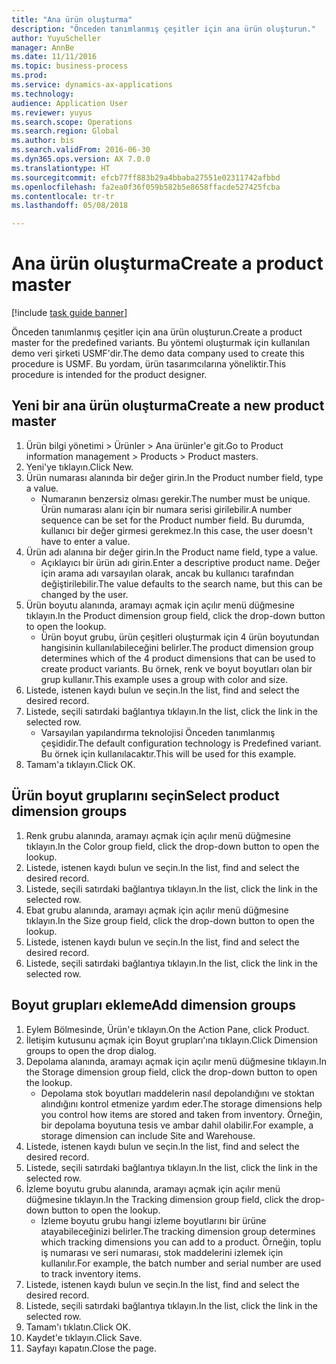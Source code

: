 ```yaml
--- 
title: "Ana ürün oluşturma"
description: "Önceden tanımlanmış çeşitler için ana ürün oluşturun."
author: YuyuScheller
manager: AnnBe
ms.date: 11/11/2016
ms.topic: business-process
ms.prod: 
ms.service: dynamics-ax-applications
ms.technology: 
audience: Application User
ms.reviewer: yuyus
ms.search.scope: Operations
ms.search.region: Global
ms.author: bis
ms.search.validFrom: 2016-06-30
ms.dyn365.ops.version: AX 7.0.0
ms.translationtype: HT
ms.sourcegitcommit: efcb77ff883b29a4bbaba27551e02311742afbbd
ms.openlocfilehash: fa2ea0f36f059b582b5e8658ffacde527425fcba
ms.contentlocale: tr-tr
ms.lasthandoff: 05/08/2018

---
```

# <a name="create-a-product-master"></a><span data-ttu-id="9a32a-103">Ana ürün oluşturma</span><span class="sxs-lookup"><span data-stu-id="9a32a-103">Create a product master</span></span>

[!include [task guide banner](../../includes/task-guide-banner.md)]

<span data-ttu-id="9a32a-104">Önceden tanımlanmış çeşitler için ana ürün oluşturun.</span><span class="sxs-lookup"><span data-stu-id="9a32a-104">Create a product master for the predefined variants.</span></span> <span data-ttu-id="9a32a-105">Bu yöntemi oluşturmak için kullanılan demo veri şirketi USMF'dir.</span><span class="sxs-lookup"><span data-stu-id="9a32a-105">The demo data company used to create this procedure is USMF.</span></span> <span data-ttu-id="9a32a-106">Bu yordam, ürün tasarımcılarına yöneliktir.</span><span class="sxs-lookup"><span data-stu-id="9a32a-106">This procedure is intended for the product designer.</span></span>


## <a name="create-a-new-product-master"></a><span data-ttu-id="9a32a-107">Yeni bir ana ürün oluşturma</span><span class="sxs-lookup"><span data-stu-id="9a32a-107">Create a new product master</span></span>
1. <span data-ttu-id="9a32a-108">Ürün bilgi yönetimi > Ürünler > Ana ürünler'e git.</span><span class="sxs-lookup"><span data-stu-id="9a32a-108">Go to Product information management > Products > Product masters.</span></span>
2. <span data-ttu-id="9a32a-109">Yeni'ye tıklayın.</span><span class="sxs-lookup"><span data-stu-id="9a32a-109">Click New.</span></span>
3. <span data-ttu-id="9a32a-110">Ürün numarası alanında bir değer girin.</span><span class="sxs-lookup"><span data-stu-id="9a32a-110">In the Product number field, type a value.</span></span>
    * <span data-ttu-id="9a32a-111">Numaranın benzersiz olması gerekir.</span><span class="sxs-lookup"><span data-stu-id="9a32a-111">The number must be unique.</span></span> <span data-ttu-id="9a32a-112">Ürün numarası alanı için bir numara serisi girilebilir.</span><span class="sxs-lookup"><span data-stu-id="9a32a-112">A number sequence can be set for the Product number field.</span></span> <span data-ttu-id="9a32a-113">Bu durumda, kullanıcı bir değer girmesi gerekmez.</span><span class="sxs-lookup"><span data-stu-id="9a32a-113">In this case, the user doesn't have to enter a value.</span></span>  
4. <span data-ttu-id="9a32a-114">Ürün adı alanına bir değer girin.</span><span class="sxs-lookup"><span data-stu-id="9a32a-114">In the Product name field, type a value.</span></span>
    * <span data-ttu-id="9a32a-115">Açıklayıcı bir ürün adı girin.</span><span class="sxs-lookup"><span data-stu-id="9a32a-115">Enter a descriptive product name.</span></span> <span data-ttu-id="9a32a-116">Değer için arama adı varsayılan olarak, ancak bu kullanıcı tarafından değiştirilebilir.</span><span class="sxs-lookup"><span data-stu-id="9a32a-116">The value defaults to the search name, but this can be changed by the user.</span></span>  
5. <span data-ttu-id="9a32a-117">Ürün boyutu alanında, aramayı açmak için açılır menü düğmesine tıklayın.</span><span class="sxs-lookup"><span data-stu-id="9a32a-117">In the Product dimension group field, click the drop-down button to open the lookup.</span></span>
    * <span data-ttu-id="9a32a-118">Ürün boyut grubu, ürün çeşitleri oluşturmak için 4 ürün boyutundan hangisinin kullanılabileceğini belirler.</span><span class="sxs-lookup"><span data-stu-id="9a32a-118">The product dimension group determines which of the 4 product dimensions that can be used to create product variants.</span></span> <span data-ttu-id="9a32a-119">Bu örnek, renk ve boyut boyutları olan bir grup kullanır.</span><span class="sxs-lookup"><span data-stu-id="9a32a-119">This example uses a group with color and size.</span></span>  
6. <span data-ttu-id="9a32a-120">Listede, istenen kaydı bulun ve seçin.</span><span class="sxs-lookup"><span data-stu-id="9a32a-120">In the list, find and select the desired record.</span></span>
7. <span data-ttu-id="9a32a-121">Listede, seçili satırdaki bağlantıya tıklayın.</span><span class="sxs-lookup"><span data-stu-id="9a32a-121">In the list, click the link in the selected row.</span></span>
    * <span data-ttu-id="9a32a-122">Varsayılan yapılandırma teknolojisi Önceden tanımlanmış çeşididir.</span><span class="sxs-lookup"><span data-stu-id="9a32a-122">The default configuration technology is Predefined variant.</span></span> <span data-ttu-id="9a32a-123">Bu örnek için kullanılacaktır.</span><span class="sxs-lookup"><span data-stu-id="9a32a-123">This will be used for this example.</span></span>  
8. <span data-ttu-id="9a32a-124">Tamam'a tıklayın.</span><span class="sxs-lookup"><span data-stu-id="9a32a-124">Click OK.</span></span>

## <a name="select-product-dimension-groups"></a><span data-ttu-id="9a32a-125">Ürün boyut gruplarını seçin</span><span class="sxs-lookup"><span data-stu-id="9a32a-125">Select product dimension groups</span></span>
1. <span data-ttu-id="9a32a-126">Renk grubu alanında, aramayı açmak için açılır menü düğmesine tıklayın.</span><span class="sxs-lookup"><span data-stu-id="9a32a-126">In the Color group field, click the drop-down button to open the lookup.</span></span>
2. <span data-ttu-id="9a32a-127">Listede, istenen kaydı bulun ve seçin.</span><span class="sxs-lookup"><span data-stu-id="9a32a-127">In the list, find and select the desired record.</span></span>
3. <span data-ttu-id="9a32a-128">Listede, seçili satırdaki bağlantıya tıklayın.</span><span class="sxs-lookup"><span data-stu-id="9a32a-128">In the list, click the link in the selected row.</span></span>
4. <span data-ttu-id="9a32a-129">Ebat grubu alanında, aramayı açmak için açılır menü düğmesine tıklayın.</span><span class="sxs-lookup"><span data-stu-id="9a32a-129">In the Size group field, click the drop-down button to open the lookup.</span></span>
5. <span data-ttu-id="9a32a-130">Listede, istenen kaydı bulun ve seçin.</span><span class="sxs-lookup"><span data-stu-id="9a32a-130">In the list, find and select the desired record.</span></span>
6. <span data-ttu-id="9a32a-131">Listede, seçili satırdaki bağlantıya tıklayın.</span><span class="sxs-lookup"><span data-stu-id="9a32a-131">In the list, click the link in the selected row.</span></span>

## <a name="add-dimension-groups"></a><span data-ttu-id="9a32a-132">Boyut grupları ekleme</span><span class="sxs-lookup"><span data-stu-id="9a32a-132">Add dimension groups</span></span>
1. <span data-ttu-id="9a32a-133">Eylem Bölmesinde, Ürün'e tıklayın.</span><span class="sxs-lookup"><span data-stu-id="9a32a-133">On the Action Pane, click Product.</span></span>
2. <span data-ttu-id="9a32a-134">İletişim kutusunu açmak için Boyut grupları'ına tıklayın.</span><span class="sxs-lookup"><span data-stu-id="9a32a-134">Click Dimension groups to open the drop dialog.</span></span>
3. <span data-ttu-id="9a32a-135">Depolama alanında, aramayı açmak için açılır menü düğmesine tıklayın.</span><span class="sxs-lookup"><span data-stu-id="9a32a-135">In the Storage dimension group field, click the drop-down button to open the lookup.</span></span>
    * <span data-ttu-id="9a32a-136">Depolama stok boyutları maddelerin nasıl depolandığını ve stoktan alındığını kontrol etmenize yardım eder.</span><span class="sxs-lookup"><span data-stu-id="9a32a-136">The storage dimensions help you control how items are stored and taken from inventory.</span></span> <span data-ttu-id="9a32a-137">Örneğin, bir depolama boyutuna tesis ve ambar dahil olabilir.</span><span class="sxs-lookup"><span data-stu-id="9a32a-137">For example, a storage dimension can include Site and Warehouse.</span></span>  
4. <span data-ttu-id="9a32a-138">Listede, istenen kaydı bulun ve seçin.</span><span class="sxs-lookup"><span data-stu-id="9a32a-138">In the list, find and select the desired record.</span></span>
5. <span data-ttu-id="9a32a-139">Listede, seçili satırdaki bağlantıya tıklayın.</span><span class="sxs-lookup"><span data-stu-id="9a32a-139">In the list, click the link in the selected row.</span></span>
6. <span data-ttu-id="9a32a-140">İzleme boyutu grubu alanında, aramayı açmak için açılır menü düğmesine tıklayın.</span><span class="sxs-lookup"><span data-stu-id="9a32a-140">In the Tracking dimension group field, click the drop-down button to open the lookup.</span></span>
    * <span data-ttu-id="9a32a-141">İzleme boyutu grubu hangi izleme boyutlarını bir ürüne atayabileceğinizi belirler.</span><span class="sxs-lookup"><span data-stu-id="9a32a-141">The tracking dimension group determines which tracking dimensions you can add to a product.</span></span> <span data-ttu-id="9a32a-142">Örneğin, toplu iş numarası ve seri numarası, stok maddelerini izlemek için kullanılır.</span><span class="sxs-lookup"><span data-stu-id="9a32a-142">For example, the batch number and serial number are used to track inventory items.</span></span>  
7. <span data-ttu-id="9a32a-143">Listede, istenen kaydı bulun ve seçin.</span><span class="sxs-lookup"><span data-stu-id="9a32a-143">In the list, find and select the desired record.</span></span>
8. <span data-ttu-id="9a32a-144">Listede, seçili satırdaki bağlantıya tıklayın.</span><span class="sxs-lookup"><span data-stu-id="9a32a-144">In the list, click the link in the selected row.</span></span>
9. <span data-ttu-id="9a32a-145">Tamam'ı tıklatın.</span><span class="sxs-lookup"><span data-stu-id="9a32a-145">Click OK.</span></span>
10. <span data-ttu-id="9a32a-146">Kaydet'e tıklayın.</span><span class="sxs-lookup"><span data-stu-id="9a32a-146">Click Save.</span></span>
11. <span data-ttu-id="9a32a-147">Sayfayı kapatın.</span><span class="sxs-lookup"><span data-stu-id="9a32a-147">Close the page.</span></span>


